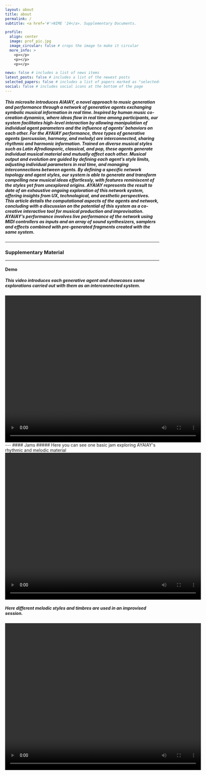 ```yaml
---
layout: about
title: about
permalink: /
subtitle: <a href='#'>NIME '24</a>. Supplementary Documents.

profile:
  align: center
  image: prof_pic.jpg
  image_circular: false # crops the image to make it circular
  more_info: >
    <p></p>
    <p></p>
    <p></p>

news: false # includes a list of news items
latest_posts: false # includes a list of the newest posts
selected_papers: false # includes a list of papers marked as "selected={true}"
social: false # includes social icons at the bottom of the page
---
```

##### This microsite introduces AIAIAY, a novel approach to music generation and performance through a network of generative agents exchanging symbolic musical information in real time. Inspired by human music co-creation dynamics, where ideas flow in real time among participants, our system facilitates high-level interaction by allowing manipulation of individual agent parameters and the influence of agents’ behaviors on each other. For the AYAIAY performance, three types of generative agents (percussion, harmony, and melody) are interconnected, sharing rhythmic and harmonic information. Trained on diverse musical styles such as Latin Afrodiasporic, classical, and pop, these agents generate individual musical material and mutually affect each other. Musical output and evolution are guided by defining each agent’s style limits, adjusting individual parameters in real time, and managing interconnections between agents. By defining a specific network topology and agent styles, our system is able to generate and transform compelling new musical ideas effortlessly, with features reminiscent of the styles yet from unexplored origins. AYAIAY represents the result to date of an exhaustive ongoing exploration of this network system, offering insights from UX, technological, and aesthetic perspectives. This article details the computational aspects of the agents and network, concluding with a discussion on the potential of this system as a co-creative interactive tool for musical production and improvisation. AYAIAY’s performance involves live performance of the network using MIDI controllers as inputs and an array of sound synthesizers, samplers and effects combined with pre-generated fragments created with the same system.
---
### Supplementary Material
---
#### Demo
##### This video introduces each generative agent and showcases some explorations carried out with them as an interconnected system.

<video width="640" height="480" controls>
  <source src="/assets/video/ayaiay_demo_voiceover_640_comp.mp4" type="video/mp4">
  Your browser does not support the video tag.
</video>
---
#### Jams
##### Here you can see one basic jam exploring AYAIAY's rhythmic and melodic material

<video width="640" height="480" controls>
  <source src="/assets/video/ayaiay3_full_jam_comp.mp4" type="video/mp4">
  Your browser does not support the video tag.
</video>

##### Here different melodic styles and timbres are used in an improvised session.

<video width="640" height="480" controls>
  <source src="/assets/video/ayaiay_6_comp.mp4" type="video/mp4">
  Your browser does not support the video tag.
</video>